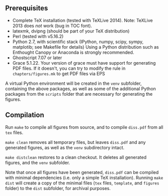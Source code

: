 ## Prerequisites ##

*   Complete TeX installation (tested with TeXLive 2014).
    Note: TeXLive 2013 does *not* work (bug in TOC font).
*   latexmk, dvipng (should be part of your TeX distribution)
*   Perl (tested with v5.16.2)
*   Python 2.7, with scientific stack (IPython, numpy, scipy, sympy, matplotib;
    see Makefile for details)
    Using a Python distribution such as Enthought Canopy or Anaconda is strongly
    recommended.
*   Ghostscript 7.07 or later
*   Grace 5.1.22.
    Your version of grace must have support for generating PDF files. If it
    doesn't, you can try to modify the rule in `chapters/figures.mk` to get PDF
    files via EPS

A virtual Python environment will be created in the `venv` subfolder, containing
the above packages, as well as some of the additional Python packages from the
`scripts` folder that are necessary for generating the figures.

## Compilation ##

Run `make` to compile all figures from source, and to compile
`diss.pdf` from all `tex` files.

`make clean` removes all temporary files, but leaves `diss.pdf` and any
generated figures, as well as the `venv` subdirectory intact.

`make distclean` restores to a clean checkout. It deletes all generated figures,
and the `venv` subfolder.

Note that once all figures have been generated, `diss.pdf` can be compiled with
minimal dependencies (i.e. only a simple TeX installation). Running `make dist`
will create a copy of the minimal files (`tex` files, `template`, and `figures`
folder) to the `dist` subfolder, for archival purposes.
